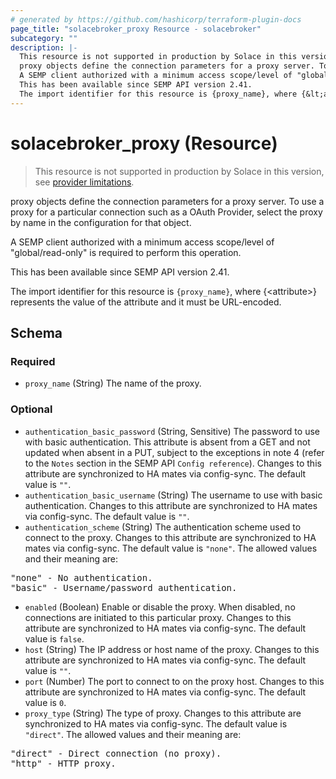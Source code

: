 ```yaml
---
# generated by https://github.com/hashicorp/terraform-plugin-docs
page_title: "solacebroker_proxy Resource - solacebroker"
subcategory: ""
description: |-
  This resource is not supported in production by Solace in this version, see provider limitations.
  proxy objects define the connection parameters for a proxy server. To use a proxy for a particular connection such as a OAuth Provider, select the proxy by name in the configuration for that object.
  A SEMP client authorized with a minimum access scope/level of "global/read-only" is required to perform this operation.
  This has been available since SEMP API version 2.41.
  The import identifier for this resource is {proxy_name}, where {&lt;attribute&gt;} represents the value of the attribute and it must be URL-encoded.
---
```


# solacebroker_proxy (Resource)

> This resource is not supported in production by Solace in this version, see [provider limitations](https://registry.terraform.io/providers/SolaceProducts/solacebroker/latest/docs#limitations).

proxy objects define the connection parameters for a proxy server. To use a proxy for a particular connection such as a OAuth Provider, select the proxy by name in the configuration for that object.



A SEMP client authorized with a minimum access scope/level of "global/read-only" is required to perform this operation.

This has been available since SEMP API version 2.41.

The import identifier for this resource is `{proxy_name}`, where {&lt;attribute&gt;} represents the value of the attribute and it must be URL-encoded.



<!-- schema generated by tfplugindocs -->
## Schema

### Required

- `proxy_name` (String) The name of the proxy.

### Optional

- `authentication_basic_password` (String, Sensitive) The password to use with basic authentication. This attribute is absent from a GET and not updated when absent in a PUT, subject to the exceptions in note 4 (refer to the `Notes` section in the SEMP API `Config reference`). Changes to this attribute are synchronized to HA mates via config-sync. The default value is `""`.
- `authentication_basic_username` (String) The username to use with basic authentication. Changes to this attribute are synchronized to HA mates via config-sync. The default value is `""`.
- `authentication_scheme` (String) The authentication scheme used to connect to the proxy. Changes to this attribute are synchronized to HA mates via config-sync. The default value is `"none"`. The allowed values and their meaning are:

<pre>
"none" - No authentication.
"basic" - Username/password authentication.
</pre>
- `enabled` (Boolean) Enable or disable the proxy. When disabled, no connections are initiated to this particular proxy. Changes to this attribute are synchronized to HA mates via config-sync. The default value is `false`.
- `host` (String) The IP address or host name of the proxy. Changes to this attribute are synchronized to HA mates via config-sync. The default value is `""`.
- `port` (Number) The port to connect to on the proxy host. Changes to this attribute are synchronized to HA mates via config-sync. The default value is `0`.
- `proxy_type` (String) The type of proxy. Changes to this attribute are synchronized to HA mates via config-sync. The default value is `"direct"`. The allowed values and their meaning are:

<pre>
"direct" - Direct connection (no proxy).
"http" - HTTP proxy.
</pre>
